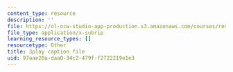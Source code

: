 ```yaml
---
content_type: resource
description: ''
file: https://ol-ocw-studio-app-production.s3.amazonaws.com/courses/res-8-007-cosmic-origin-of-the-chemical-elements-fall-2019/97aae20adaa034c2479ff2722219e1e3_lB0PosKEFYc.srt
file_type: application/x-subrip
learning_resource_types: []
resourcetype: Other
title: 3play caption file
uid: 97aae20a-daa0-34c2-479f-f2722219e1e3
---
```

